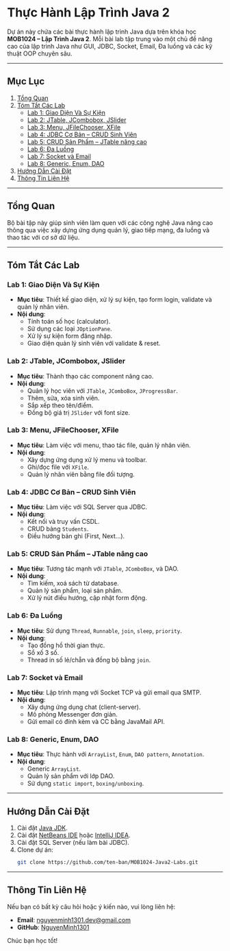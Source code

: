 # Thực Hành Lập Trình Java 2

Dự án này chứa các bài thực hành lập trình Java dựa trên khóa học **MOB1024 – Lập Trình Java 2**. Mỗi bài lab tập trung vào một chủ đề nâng cao của lập trình Java như GUI, JDBC, Socket, Email, Đa luồng và các kỹ thuật OOP chuyên sâu.

---

## Mục Lục

1. [Tổng Quan](#tổng-quan)
2. [Tóm Tắt Các Lab](#tóm-tắt-các-lab)
   - [Lab 1: Giao Diện Và Sự Kiện](#lab-1-giao-diện-và-sự-kiện)
   - [Lab 2: JTable, JCombobox, JSlider](#lab-2-jtable-jcombobox-jslider)
   - [Lab 3: Menu, JFileChooser, XFile](#lab-3-menu-jfilechooser-xfile)
   - [Lab 4: JDBC Cơ Bản – CRUD Sinh Viên](#lab-4-jdbc-cơ-bản--crud-sinh-viên)
   - [Lab 5: CRUD Sản Phẩm – JTable nâng cao](#lab-5-crud-sản-phẩm--jtable-nâng-cao)
   - [Lab 6: Đa Luồng](#lab-6-đa-luồng)
   - [Lab 7: Socket và Email](#lab-7-socket-và-email)
   - [Lab 8: Generic, Enum, DAO](#lab-8-generic-enum-dao)
3. [Hướng Dẫn Cài Đặt](#hướng-dẫn-cài-đặt)
4. [Thông Tin Liên Hệ](#thông-tin-liên-hệ)

---

## Tổng Quan

Bộ bài tập này giúp sinh viên làm quen với các công nghệ Java nâng cao thông qua việc xây dựng ứng dụng quản lý, giao tiếp mạng, đa luồng và thao tác với cơ sở dữ liệu.

---

## Tóm Tắt Các Lab

### Lab 1: Giao Diện Và Sự Kiện

- **Mục tiêu**: Thiết kế giao diện, xử lý sự kiện, tạo form login, validate và quản lý nhân viên.
- **Nội dung**:
  - Tính toán số học (calculator).
  - Sử dụng các loại `JOptionPane`.
  - Xử lý sự kiện form đăng nhập.
  - Giao diện quản lý sinh viên với validate & reset.

### Lab 2: JTable, JCombobox, JSlider

- **Mục tiêu**: Thành thạo các component nâng cao.
- **Nội dung**:
  - Quản lý học viên với `JTable`, `JComboBox`, `JProgressBar`.
  - Thêm, sửa, xóa sinh viên.
  - Sắp xếp theo tên/điểm.
  - Đồng bộ giá trị `JSlider` với font size.

### Lab 3: Menu, JFileChooser, XFile

- **Mục tiêu**: Làm việc với menu, thao tác file, quản lý nhân viên.
- **Nội dung**:
  - Xây dựng ứng dụng xử lý menu và toolbar.
  - Ghi/đọc file với `XFile`.
  - Quản lý nhân viên bằng file đối tượng.

### Lab 4: JDBC Cơ Bản – CRUD Sinh Viên

- **Mục tiêu**: Làm việc với SQL Server qua JDBC.
- **Nội dung**:
  - Kết nối và truy vấn CSDL.
  - CRUD bảng `Students`.
  - Điều hướng bản ghi (First, Next...).

### Lab 5: CRUD Sản Phẩm – JTable nâng cao

- **Mục tiêu**: Tương tác mạnh với `JTable`, `JComboBox`, và DAO.
- **Nội dung**:
  - Tìm kiếm, xoá sách từ database.
  - Quản lý sản phẩm, loại sản phẩm.
  - Xử lý nút điều hướng, cập nhật form động.

### Lab 6: Đa Luồng

- **Mục tiêu**: Sử dụng `Thread`, `Runnable`, `join`, `sleep`, `priority`.
- **Nội dung**:
  - Tạo đồng hồ thời gian thực.
  - Sổ xố 3 số.
  - Thread in số lẻ/chẵn và đồng bộ bằng `join`.

### Lab 7: Socket và Email

- **Mục tiêu**: Lập trình mạng với Socket TCP và gửi email qua SMTP.
- **Nội dung**:
  - Xây dựng ứng dụng chat (client-server).
  - Mô phỏng Messenger đơn giản.
  - Gửi email có đính kèm và CC bằng JavaMail API.

### Lab 8: Generic, Enum, DAO

- **Mục tiêu**: Thực hành với `ArrayList`, `Enum`, `DAO pattern`, `Annotation`.
- **Nội dung**:
  - Generic `ArrayList`.
  - Quản lý sản phẩm với lớp DAO.
  - Sử dụng `static import`, `boxing/unboxing`.

---

## Hướng Dẫn Cài Đặt

1. Cài đặt [Java JDK](https://www.oracle.com/java/technologies/javase-downloads.html).
2. Cài đặt [NetBeans IDE](https://netbeans.apache.org/) hoặc [IntelliJ IDEA](https://www.jetbrains.com/idea/).
3. Cài đặt SQL Server (nếu làm bài JDBC).
4. Clone dự án:
   ```bash
   git clone https://github.com/ten-ban/MOB1024-Java2-Labs.git
---
## Thông Tin Liên Hệ
Nếu bạn có bất kỳ câu hỏi hoặc ý kiến nào, vui lòng liên hệ:
- **Email**: nguyenminh1301.dev@gmail.com
- **GitHub**: [NguyenMinh1301](https://github.com/NguyenMinh1301)

Chúc bạn học tốt!